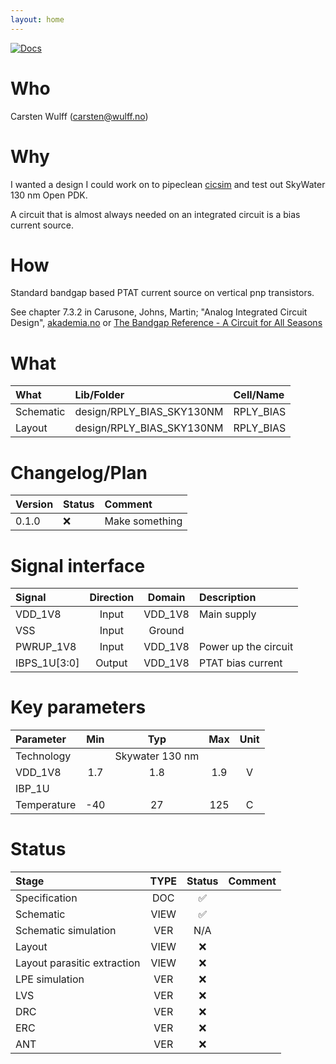 ```yaml
---
layout: home
---
```


[![Docs](../../actions/workflows/jekyll-gh-pages.yml/badge.svg?branch=main)](https://wulffern.github.io/rply_bias_sky130nm)

# Who
Carsten Wulff (carsten@wulff.no)

# Why
I wanted a design I could work on to pipeclean
[cicsim](https://github.com/wulffern/cicsim/tree/main/cicsim) and test out
SkyWater 130 nm Open PDK.

A circuit that is almost always needed on an integrated circuit is a bias
current source.

# How
Standard bandgap based PTAT current source on vertical pnp transistors. 

See chapter 7.3.2 in Carusone, Johns, Martin; "Analog Integrated Circuit Design",  [akademia.no](https://www.akademika.no/analog-integrated-circuit-design/carusone-tony-chan/johns-david/martin-kenneth/9781118092330) 
or [The Bandgap Reference - A Circuit for All Seasons](https://ieeexplore.ieee.org/document/7559954)


# What

| What      | Lib/Folder                | Cell/Name |
|:----------|:-------------------------|:---------|
| Schematic | design/RPLY_BIAS_SKY130NM | RPLY_BIAS |
| Layout    | design/RPLY_BIAS_SKY130NM | RPLY_BIAS |


# Changelog/Plan

| Version | Status | Comment|
| :-| :-| :-|
|0.1.0 | :x: | Make something |


# Signal interface

| Signal       | Direction | Domain  | Description                             |
|:-------------|:---------:|:-------:|:----------------------------------------|
| VDD_1V8      | Input     | VDD_1V8 | Main supply                             |
| VSS          | Input     | Ground  |                                         |
| PWRUP_1V8    | Input     | VDD_1V8 | Power up the circuit                    |
| IBPS_1U[3:0] | Output    | VDD_1V8 | PTAT bias current                       |

# Key parameters

| Parameter   | Min | Typ           | Max | Unit |
|:------------|:---:|:-------------:|:---:|:----:|
| Technology  |     | Skywater 130 nm |     |      |
| VDD_1V8     | 1.7 | 1.8           | 1.9 | V    |
| IBP_1U      |     |               |     |      |
| Temperature | -40 | 27            | 125 | C    |


# Status

| Stage                       | TYPE | Status | Comment                        |
| :---                        | :-:  | :---:  | :--:                           |
| Specification               | DOC  | :white_check_mark:    |                                |
| Schematic                   | VIEW | :white_check_mark:    |                                |
| Schematic simulation        | VER  | N/A    |                                |
| Layout                      | VIEW | :x:    |                                |
| Layout parasitic extraction | VIEW | :x:    |                                |
| LPE simulation              | VER  | :x:    |                                |
| LVS                         | VER  | :x:    |                                |
| DRC                         | VER  | :x:    |                                |
| ERC                         | VER  | :x:    |                                |
| ANT                         | VER  | :x:    |                                |




